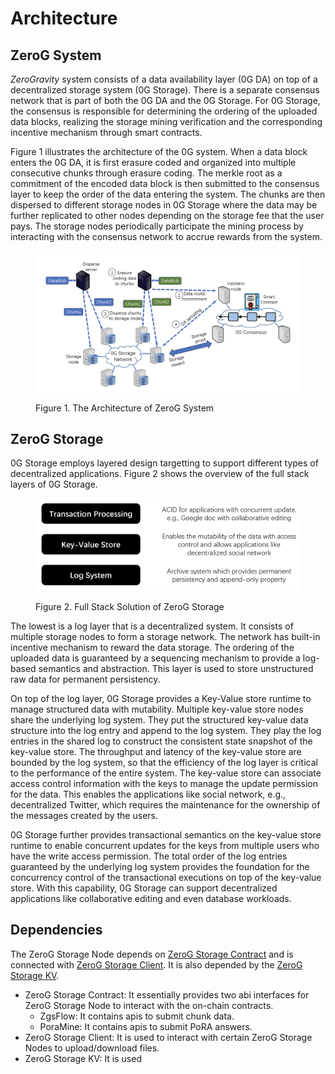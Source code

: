 # Architecture

## ZeroG System

_ZeroGravity_ system consists of a data availability layer (0G DA) on top of a decentralized storage system (0G Storage). There is a separate consensus network that is part of both the 0G DA and the 0G Storage. For 0G Storage, the consensus is responsible for determining the ordering of the uploaded data blocks, realizing the storage mining verification and the corresponding incentive mechanism through smart contracts.

Figure 1 illustrates the architecture of the 0G system. When a data block enters the 0G DA, it is first erasure coded and organized into multiple consecutive chunks through erasure coding. The merkle root as a commitment of the encoded data block is then submitted to the consensus layer to keep the order of the data entering the system. The chunks are then dispersed to different storage nodes in 0G Storage where the data may be further replicated to other nodes depending on the storage fee that the user pays. The storage nodes periodically participate the mining process by interacting with the consensus network to accrue rewards from the system.&#x20;

<figure><img src="../.gitbook/assets/image (1) (1).png" alt=""><figcaption><p>Figure 1. The Architecture of ZeroG System</p></figcaption></figure>

## ZeroG Storage

0G Storage employs layered design targetting to support different types of decentralized applications. Figure 2 shows the overview of the full stack layers of 0G Storage.

<figure><img src="../.gitbook/assets/image (1).png" alt=""><figcaption><p>Figure 2. Full Stack Solution of ZeroG Storage</p></figcaption></figure>

The lowest is a log layer that is a decentralized system. It consists of multiple storage nodes to form a storage network. The network has built-in incentive mechanism to reward the data storage. The ordering of the uploaded data is guaranteed by a sequencing mechanism to provide a log-based semantics and abstraction. This layer is used to store unstructured raw data for permanent persistency.

On top of the log layer, 0G Storage provides a Key-Value store runtime to manage structured data with mutability. Multiple key-value store nodes share the underlying log system. They put the structured key-value data structure into the log entry and append to the log system. They play the log entries in the shared log to construct the consistent state snapshot of the key-value store. The throughput and latency of the key-value store are bounded by the log system, so that the efficiency of the log layer is critical to the performance of the entire system. The key-value store can associate access control information with the keys to manage the update permission for the data. This enables the applications like social network, e.g., decentralized Twitter, which requires the maintenance for the ownership of the messages created by the users.&#x20;

0G Storage further provides transactional semantics on the key-value store runtime to enable concurrent updates for the keys from multiple users who have the write access permission. The total order of the log entries guaranteed by the underlying log system provides the foundation for the concurrency control of the transactional executions on top of the key-value store. With this capability, 0G Storage can support decentralized applications like collaborative editing and even database workloads.

## Dependencies

The ZeroG Storage Node depends on [ZeroG Storage Contract](https://github.com/zero-gravity-labs/zerog-storage-contracts/tree/main) and is connected with [ZeroG Storage Client](https://github.com/zero-gravity-labs/zerog-storage-client). It is also depended by the [ZeroG Storage KV](https://github.com/zero-gravity-labs/zerog-storage-kv).

* ZeroG Storage Contract: It essentially provides two abi interfaces for ZeroG Storage Node to interact with the on-chain contracts.
  * ZgsFlow: It contains apis to submit chunk data.
  * PoraMine: It contains apis to submit PoRA answers.
* ZeroG Storage Client: It is used to interact with certain ZeroG Storage Nodes to upload/download files.
* ZeroG Storage KV: It is used
